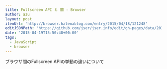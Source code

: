 ```yaml
---
title: Fullscreen API と 闇 - Browser
author: azu
layout: post
itemUrl: 'http://browser.hatenablog.com/entry/2015/04/18/121248'
editJSONPath: 'https://github.com/jser/jser.info/edit/gh-pages/data/2015/04/index.json'
date: '2015-04-19T15:50:48+00:00'
tags:
  - JavaScript
  - browser
---
```

ブラウザ間のFullscreen APIの挙動の違いについて
